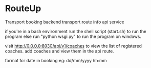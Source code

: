 # RouteUp
Transport booking backend transport route info api service

if you're in a bash environment run the shell script (start.sh) to run the program
else run "python wsgi.py" to run the program on windows.

visit http://0.0.0.0:8030/api/v1/coaches to view the list of registered coaches.
add coaches and view them in the api route.

format for date in booking eg: dd/mm/yyyy hh:mm
